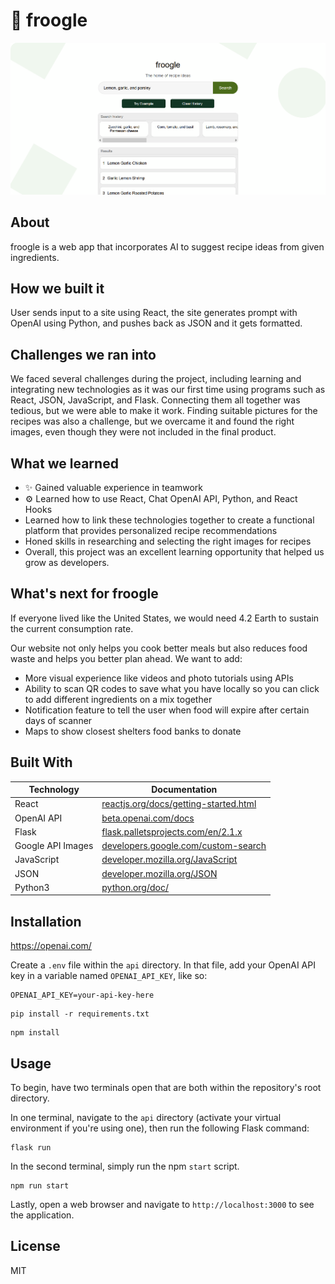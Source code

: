 # 🥑 froogle

<img src="images/screenshot.png">

## About

froogle is a web app that incorporates AI to suggest recipe ideas from given ingredients.

## How we built it

User sends input to a site using React, the site generates prompt with OpenAI using Python, and pushes back as JSON and it gets formatted.

## Challenges we ran into

We faced several challenges during the project, including learning and integrating new technologies as it was our first time using programs such as React, JSON, JavaScript, and Flask. Connecting them all together was tedious, but we were able to make it work. Finding suitable pictures for the recipes was also a challenge, but we overcame it and found the right images, even though they were not included in the final product.

## What we learned

- ✨ Gained valuable experience in teamwork
- ⚙ Learned how to use React, Chat OpenAI API, Python, and React Hooks
- Learned how to link these technologies together to create a functional platform that provides personalized recipe recommendations
- Honed skills in researching and selecting the right images for recipes
- Overall, this project was an excellent learning opportunity that helped us grow as developers.

## What's next for froogle

If everyone lived like the United States, we would need 4.2 Earth to sustain the current consumption rate.

Our website not only helps you cook better meals but also reduces food waste and helps you better plan ahead. We want to add:

- More visual experience like videos and photo tutorials using APIs
- Ability to scan QR codes to save what you have locally so you can click to add different ingredients on a mix together
- Notification feature to tell the user when food will expire after certain days of scanner
- Maps to show closest shelters food banks to donate

## Built With

| Technology | Documentation |
| --- | --- |
| React | [reactjs.org/docs/getting-started.html][React-docs] |
| OpenAI API | [beta.openai.com/docs][OpenAI-docs] |
| Flask | [flask.palletsprojects.com/en/2.1.x][Flask-docs] |
| Google API Images | [developers.google.com/custom-search][GoogleImages-docs] |
| JavaScript | [developer.mozilla.org/JavaScript][JavaScript-docs] |
| JSON | [developer.mozilla.org/JSON][JSON-docs] |
| Python3 | [python.org/doc/][Python-docs] |


[React-docs]: https://reactjs.org/docs/getting-started.html
[OpenAI-docs]: https://beta.openai.com/docs/
[Flask-docs]: https://flask.palletsprojects.com/en/2.1.x/
[GoogleImages-docs]: https://developers.google.com/custom-search/v1/overview
[JavaScript-docs]: https://developer.mozilla.org/en-US/docs/Web/JavaScript
[JSON-docs]: https://developer.mozilla.org/en-US/docs/Learn/JavaScript/Objects/JSON
[Python-docs]: https://www.python.org/doc/


## Installation

https://openai.com/

Create a `.env` file within the `api` directory. In that file, add your OpenAI API key in a variable named `OPENAI_API_KEY`, like so:

```
OPENAI_API_KEY=your-api-key-here
```

```
pip install -r requirements.txt
```

```
npm install
```

## Usage

To begin, have two terminals open that are both within the repository's root directory.

In one terminal, navigate to the `api` directory (activate your virtual environment if you're using one), then run the following Flask command:

```
flask run
```

In the second terminal, simply run the npm `start` script.

```
npm run start
```

Lastly, open a web browser and navigate to `http://localhost:3000` to see the application.

## License

MIT
